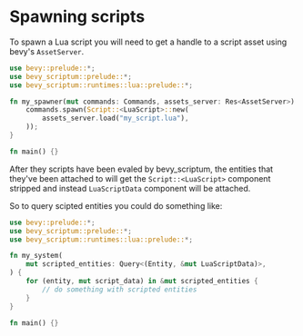 # Spawning scripts

To spawn a Lua script you will need to get a handle to a script asset using
bevy's `AssetServer`.

```rust
use bevy::prelude::*;
use bevy_scriptum::prelude::*;
use bevy_scriptum::runtimes::lua::prelude::*;

fn my_spawner(mut commands: Commands, assets_server: Res<AssetServer>) {
    commands.spawn(Script::<LuaScript>::new(
        assets_server.load("my_script.lua"),
    ));
}

fn main() {}
```

After they scripts have been evaled by bevy_scriptum, the entities that they've
been attached to will get the `Script::<LuaScript>` component stripped and instead
```LuaScriptData``` component will be attached.

So to query scipted entities you could do something like:

```rust
use bevy::prelude::*;
use bevy_scriptum::prelude::*;
use bevy_scriptum::runtimes::lua::prelude::*;

fn my_system(
    mut scripted_entities: Query<(Entity, &mut LuaScriptData)>,
) {
    for (entity, mut script_data) in &mut scripted_entities {
        // do something with scripted entities
    }
}

fn main() {}
```
